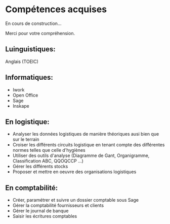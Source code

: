 # Compétences acquises

En cours de construction...

Merci pour votre compréhension.

## Luinguistiques:
  Anglais (TOEIC)


## Informatiques:
  - Iwork
  - Open Office
  - Sage
  - Inskape

## En logistique:
  - Analyser les données logistiques de manière théoriques ausi bien que sur le terrain
  - Croiser les différents circuits logistique en tenant compte des différentes normes telles que celle d'hygiènes
  - Utiliser des outils d'analyse (Diagramme de Gant, Organigramme, Classification ABC, QQOQCCP ...)
  - Gérer les différents stocks 
  - Proposer et mettre en oeuvre des organisations logistiques

## En comptabilité:
  - Créer, paramétrer et suivre un dossier comptable sous Sage
  - Gérer la comptabilité fournisseurs et clients 
  - Gérer le journal de banque
  - Saisir les écritures comptables

